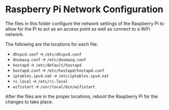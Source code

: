 # Raspberry Pi Network Configuration
The files in this folder configure the network settings of the Raspberry Pi to
allow for the Pi to act as an access point as well as connect to a WiFi network.

The following are the locations for each file:
* `dhcpcd.conf` -> `/etc/dhcpcd.conf`
* `dnsmasq.conf` -> `/etc/dnsmasq.conf`
* `hostapd` -> `/etc/default/hostapd`
* `hostapd.conf` -> `/etc/hostapd/hostapd.conf`
* `iptables.ipv4.nat` -> `/etc/iptables.ipv4.nat`
* `rc.local` -> `/etc/rc.local`
* `wifistart` -> `/usr/local/bin/wifistart`

After the files are in the proper locations, reboot the Raspberry Pi for the
changes to take place.
